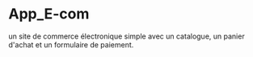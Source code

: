 # App_E-com
un site de commerce électronique simple avec un catalogue, un panier d'achat et un formulaire de paiement.
